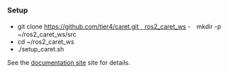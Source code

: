 <h2 align="center"></h2>

### Setup
-  git clone https://github.com/tier4/caret.git　ros2_caret_ws
-　mkdir -p ~/ros2_caret_ws/src
-  cd ~/ros2_caret_ws
- ./setup_caret.sh

See the [documentation site](https://tier4.github.io/CARET_doc/main/) site for details.